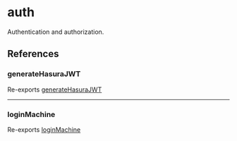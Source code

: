 # auth

Authentication and authorization.

## References

### generateHasuraJWT

Re-exports [generateHasuraJWT](hasura/functions/generateHasuraJWT.md)

***

### loginMachine

Re-exports [loginMachine](loginMachine/variables/loginMachine.md)
